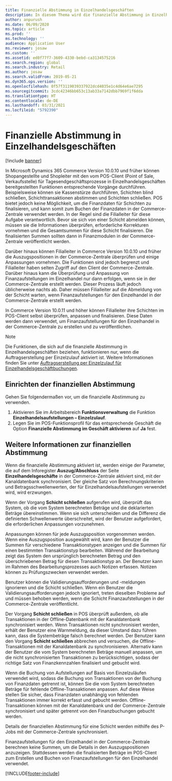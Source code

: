 ```yaml
---
title: Finanzielle Abstimmung in Einzelhandelsgeschäften
description: In diesem Thema wird die finanzielle Abstimmung in Einzelhandelsgeschäften für POS für Microsoft Dynamics 365 Commerce beschrieben.
author: anpurush
ms.date: 06/09/2020
ms.topic: article
ms.prod: ''
ms.technology: ''
audience: Application User
ms.reviewer: josaw
ms.custom: ''
ms.assetid: ed0f77f7-3609-4330-bebd-ca3134575216
ms.search.region: global
ms.search.industry: Retail
ms.author: josaw
ms.search.validFrom: 2019-05-21
ms.dyn365.ops.version: ''
ms.openlocfilehash: 0f57f3119039337922dcd4035e1c4d64e6ae7295
ms.sourcegitcommit: 3cdc42346bb653c13ab33a7142dbb7969f1f6dda
ms.translationtype: HT
ms.contentlocale: de-DE
ms.lasthandoff: 03/31/2021
ms.locfileid: "5792390"
---
```

# <a name="financial-reconciliation-in-retail-stores"></a>Finanzielle Abstimmung in Einzelhandelsgeschäften

[!include [banner](includes/banner.md)]

In Microsoft Dynamics 365 Commerce Version 10.0.10 und früher können Shopangestellte und Shopleiter mit den vom POS-Client (Point of Sale, Verkaufsstelle) für Tagesendgeschäftsprozesse in Einzelhandelsgeschäften bereitgestellten Funktionen entsprechende Vorgänge durchführen. Beispielsweise können sie Kassenstürze durchführen, Schichten blind schließen, Schichttransaktionen abstimmen und Schichten schließen. POS bietet jedoch keine Möglichkeit, um die Finanzdaten für Schichten zu finalisieren, und kann somit zum Buchen der Finanzdaten in der Commerce-Zentrale verwendet werden. In der Regel sind die Filialleiter für diese Aufgabe verantwortlich. Bevor sie sich von einer Schicht abmelden können, müssen sie die Informationen überprüfen, erforderliche Korrekturen vornehmen und die Gesamtsummen für diese Schicht finalisieren. Die finalisierten Summen sollten dann in Finanzmodulen in der Commerce-Zentrale veröffentlicht werden.

Darüber hinaus können Filialleiter in Commerce Version 10.0.10 und früher die Auszugspositionen in der Commerce-Zentrale überprüfen und einige Anpassungen vornehmen. Die Funktionen sind jedoch begrenzt und Filialleiter haben selten Zugriff auf den Client der Commerce-Zentrale. Darüber hinaus kann die Überprüfung und Anpassung von Finanzaufstellungen im Einzelhandel nur dann erfolgen, wenn sie in der Commerce-Zentrale erstellt werden. Dieser Prozess läuft jedoch üblicherweise nachts ab. Daher müssen Filialleiter auf die Abmeldung von der Schicht warten, wenn Finanzaufstellungen für den Einzelhandel in der Commerce-Zentrale erstellt werden.

In Commerce Version 10.0.11 und höher können Filialleiter ihre Schichten im POS-Client selbst überprüfen, anpassen und finalisieren. Diese Daten werden dann verwendet, um Finanzaufstellungen für den Einzelhandel in der Commerce-Zentrale zu erstellen und zu veröffentlichen.

> [!NOTE]
> Die Funktionen, die sich auf die finanzielle Abstimmung in Einzelhandelsgeschäften beziehen, funktionieren nur, wenn die Auftragserstellung per Einzelzulauf aktiviert ist. Weitere Informationen finden Sie unter [Auftragserstellung per Einzelzulauf für Einzelhandelsgeschäftbuchungen](trickle-feed.md).

## <a name="set-up-financial-reconciliation"></a>Einrichten der finanziellen Abstimmung

Gehen Sie folgendermaßen vor, um die finanzielle Abstimmung zu verwenden.

1. Aktivieren Sie im Arbeitsbereich **Funktionsverwaltung** die Funktion **Einzelhandelsaufstellungen – Einzelzulauf**.
1. Legen Sie im POS-Funktionsprofil für das entsprechende Geschäft die Option **Finanzielle Abstimmung im Geschäft aktivieren** auf **Ja** fest.

## <a name="more-information-about-financial-reconciliation"></a>Weitere Informationen zur finanziellen Abstimmung

Wenn die finanzielle Abstimmung aktiviert ist, werden einige der Parameter, die auf dem Inforegister **Auszug/Abschluss** der Seite **Einzelhandelsgeschäfte** in der Commerce-Zentrale aktiviert sind, mit der Kanaldatenbank synchronisiert. Der gleiche Satz von Berechnungskriterien und Betragsschwellenwerten, der für Einzelhandelsaufstellungen verwendet wird, wird erzwungen.

Wenn der Vorgang **Schicht schließen** aufgerufen wird, überprüft das System, ob die vom System berechneten Beträge und die deklarierten Beträge übereinstimmen. Wenn sie sich unterscheiden und die Differenz die definierten Schwellenwerte überschreitet, wird der Benutzer aufgefordert, die erforderlichen Anpassungen vorzunehmen.

Anpassungen können für jede Auszugsposition vorgenommen werden. Wenn eine Auszugsposition ausgewählt wird, kann der Benutzer die Summen für verschiedene Transaktionstypen anzeigen und die Summen für einen bestimmten Transaktionstyp bearbeiten. Während der Bearbeitung zeigt das System den ursprünglich berechneten Betrag und den überschriebenen Betrag für diesen Transaktionstyp an. Der Benutzer kann im Rahmen des Bearbeitungsprozesses auch Notizen erfassen. Notizen können zu Prüfungszwecken verwendet werden.

Benutzer können die Validierungsaufforderungen und -meldungen ignorieren und die Schicht schließen. Wenn ein Benutzer die Validierungsaufforderungen jedoch ignoriert, treten dieselben Probleme auf und müssen behoben werden, wenn die Schicht Finanzaufstellungen in der Commerce-Zentrale veröffentlicht.

Der Vorgang **Schicht schließen** in POS überprüft außerdem, ob alle Transaktionen in der Offline-Datenbank mit der Kanaldatenbank synchronisiert werden. Wenn Transaktionen nicht synchronisiert werden, erhält der Benutzer eine Warnmeldung, da dieser Umstand dazu führen kann, dass die Systembeträge falsch berechnet werden. Der Benutzer kann den Vorgang **Schicht schließen** abbrechen und versuchen, die Offline-Transaktionen mit der Kanaldatenbank zu synchronisieren. Alternativ kann der Benutzer die vom System berechneten Beträge manuell anpassen, um die nicht synchronisierten Transaktionen zu berücksichtigen, sodass der richtige Satz von Finanzkennzahlen finalisiert und gebucht wird. 

Wenn die Buchung von Aufstellungen auf Basis von Einzelzuläufen verwendet wird, sodass die Buchung von Transaktionen von der Buchung von Finanzdaten getrennt ist, können Sie die vom System berechneten Beträge für fehlende Offline-Transaktionen anpassen. Auf diese Weise stellen Sie sicher, dass Finanzdaten unabhängig von fehlenden Transaktionen immer korrekt erfasst und gebucht werden. Offline-Transaktionen können mit der Kanaldatenbank und der Commerce-Zentrale synchronisiert und später getrennt von den Finanzbuchungen gebucht werden.

Details der finanziellen Abstimmung für eine Schicht werden mithilfe des P-Jobs mit der Commerce-Zentrale synchronisiert.

Finanzaufstellungen für den Einzelhandel in der Commerce-Zentrale berechnen keine Summen, um die Details in den Auszugspositionen anzuzeigen. Stattdessen werden die finalisierten Beträge im POS-Client zum Erstellen und Buchen von Finanzaufstellungen für den Einzelhandel verwendet.


[!INCLUDE[footer-include](../includes/footer-banner.md)]